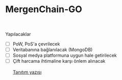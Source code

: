 # MergenChain-GO
<br/><br/>
Yapılacaklar<br/>
- [ ] PoW, PoS'a çevrilecek<br/>
- [ ] Veritabanına bağlanılacak (MongoDB)<br/>
- [ ] Sosyal medya platformuna uygun hale getirilecek<br/>
- [ ] Çift harcama ihtimaline karşı önlem alınacak
<br/><br/>
  [Tanıtım yazısı](https://medium.com/@ertunokayaka/mergenchain-d755e2726b64)
